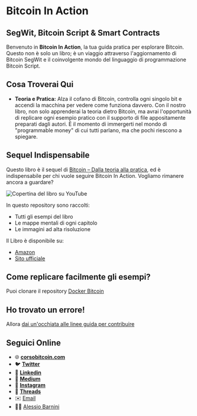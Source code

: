 # Bitcoin In Action
## SegWit, Bitcoin Script & Smart Contracts

Benvenuto in **Bitcoin In Action**, la tua guida pratica per esplorare Bitcoin. Questo non è solo un libro; è un viaggio attraverso l'aggiornamento di Bitcoin SegWit e il coinvolgente mondo del linguaggio di programmazione Bitcoin Script.

## Cosa Troverai Qui

- **Teoria e Pratica:** Alza il cofano di Bitcoin, controlla ogni singolo bit e accendi la macchina per vedere come funziona davvero. Con il nostro libro, non solo apprenderai la teoria dietro Bitcoin, ma avrai l'opportunità di replicare ogni esempio pratico con il supporto di file appositamente preparati dagli autori. È il momento di immergerti nel mondo di "programmable money" di cui tutti parlano, ma che pochi riescono a spiegare.

## Sequel Indispensabile

Questo libro è il sequel di [Bitcoin – Dalla teoria alla pratica](https://github.com/bitcoin-dalla-teoria-alla-pratica/errata-corrige-e-sorgente-esempi), ed è indispensabile per chi vuole seguire Bitcoin In Action. Vogliamo rimanere ancora a guardare?

![Copertina del libro su YouTube](https://i.ibb.co/PMLtdJf/Copertina-Youtube.png)

In questo repository sono raccolti:

- Tutti gli esempi del libro 
- Le mappe mentali di ogni capitolo
- Le immagini ad alta risoluzione

Il Libro è disponibile su:

- [Amazon](https://amzn.to/3pJcXj1)
- [Sito ufficiale](https://bit.ly/38RtF9x)

## Come replicare facilmente gli esempi?
Puoi clonare il repository [Docker Bitcoin](https://github.com/bitcoin-dalla-teoria-alla-pratica/Docker-bitcoin)

## Ho trovato un errore!

Allora [dai un'occhiata alle linee guida per contribuire](CONTRIBUTING.md)

## Seguici Online

- 🌐 [**corsobitcoin.com**](https://www.corsobitcoin.com/) 
- 🐦 [**Twitter**](https://twitter.com/satoshiwantsyou) 
- 👔 [**Linkedin**](https://www.linkedin.com/company/bitcoin-dalla-teoria-alla-pratica)
- 📝 [**Medium**](https://medium.com/@satoshiwantsyou) 
- 📸 [**Instagram**](https://www.instagram.com/satoshiwantsyou) 
- 🧵 [**Threads**](https://www.threads.net/@satoshiwantsyou) 
- ✉️ [Email](mailto:corsobitcoin@gmail.com)
- 👨‍💼 [Alessio Barnini](https://www.linkedin.com/in/alessiobarnini/)